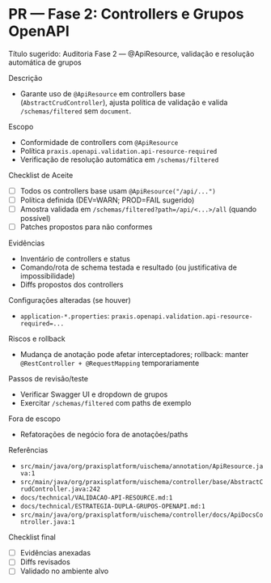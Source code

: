 # PR — Fase 2: Controllers e Grupos OpenAPI

Título sugerido: Auditoria Fase 2 — @ApiResource, validação e resolução automática de grupos

Descrição
- Garante uso de `@ApiResource` em controllers base (`AbstractCrudController`), ajusta política de validação e valida `/schemas/filtered` sem `document`.

Escopo
- Conformidade de controllers com `@ApiResource`
- Política `praxis.openapi.validation.api-resource-required`
- Verificação de resolução automática em `/schemas/filtered`

Checklist de Aceite
- [ ] Todos os controllers base usam `@ApiResource("/api/...")`
- [ ] Política definida (DEV=WARN; PROD=FAIL sugerido)
- [ ] Amostra validada em `/schemas/filtered?path=/api/<...>/all` (quando possível)
- [ ] Patches propostos para não conformes

Evidências
- Inventário de controllers e status
- Comando/rota de schema testada e resultado (ou justificativa de impossibilidade)
- Diffs propostos dos controllers

Configurações alteradas (se houver)
- `application-*.properties`: `praxis.openapi.validation.api-resource-required=...`

Riscos e rollback
- Mudança de anotação pode afetar interceptadores; rollback: manter `@RestController + @RequestMapping` temporariamente

Passos de revisão/teste
- Verificar Swagger UI e dropdown de grupos
- Exercitar `/schemas/filtered` com paths de exemplo

Fora de escopo
- Refatorações de negócio fora de anotações/paths

Referências
- `src/main/java/org/praxisplatform/uischema/annotation/ApiResource.java:1`
- `src/main/java/org/praxisplatform/uischema/controller/base/AbstractCrudController.java:242`
- `docs/technical/VALIDACAO-API-RESOURCE.md:1`
- `docs/technical/ESTRATEGIA-DUPLA-GRUPOS-OPENAPI.md:1`
- `src/main/java/org/praxisplatform/uischema/controller/docs/ApiDocsController.java:1`

Checklist final
- [ ] Evidências anexadas
- [ ] Diffs revisados
- [ ] Validado no ambiente alvo

